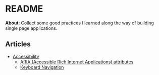 # README

**About**: Collect some good practices I learned along the way of building single page applications.

## Articles

- [Accessibility](https://github.com/reboottime/UI-UX-For-SPAs/issues/8)
  - [ARIA (Accessible Rich Internet Applications) attributes](https://github.com/reboottime/UI-UX-For-SPAs/issues/8#issuecomment-2156042964)
  - [Keyboard Navigation](https://github.com/reboottime/UI-UX-For-SPAs/issues/8#issuecomment-2196789795s)
